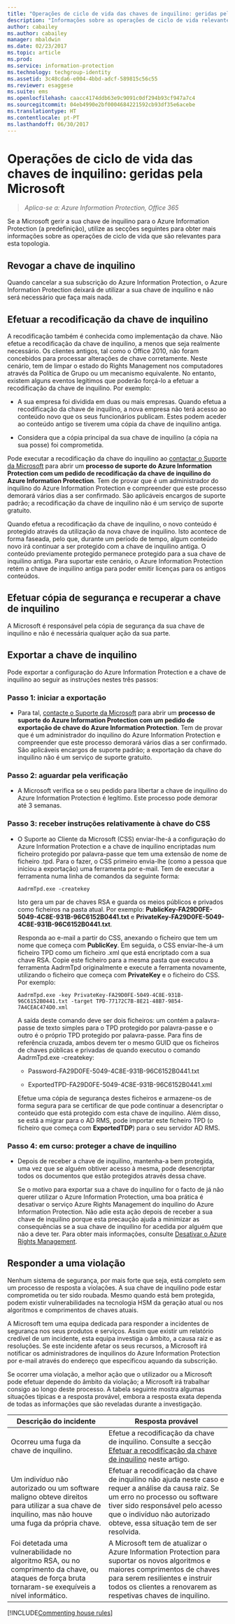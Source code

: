 ```yaml
---
title: "Operações de ciclo de vida das chaves de inquilino: geridas pela Microsoft – AIP"
description: "Informações sobre as operações de ciclo de vida relevantes se a Microsoft gerir a sua chave de inquilino do Azure Information Protection (a predefinição)."
author: cabailey
ms.author: cabailey
manager: mbaldwin
ms.date: 02/23/2017
ms.topic: article
ms.prod: 
ms.service: information-protection
ms.technology: techgroup-identity
ms.assetid: 3c48cda6-e004-4bbd-adcf-589815c56c55
ms.reviewer: esaggese
ms.suite: ems
ms.openlocfilehash: caacc4174ddb63e9c9091c0df294b93cf947a7c4
ms.sourcegitcommit: 04eb4990e2bf0004684221592cb93df35e6acebe
ms.translationtype: HT
ms.contentlocale: pt-PT
ms.lasthandoff: 06/30/2017
---
```

# <a name="microsoft-managed-tenant-key-lifecycle-operations"></a>Operações de ciclo de vida das chaves de inquilino: geridas pela Microsoft

>*Aplica-se a: Azure Information Protection, Office 365*

Se a Microsoft gerir a sua chave de inquilino para o Azure Information Protection (a predefinição), utilize as secções seguintes para obter mais informações sobre as operações de ciclo de vida que são relevantes para esta topologia.

## <a name="revoke-your-tenant-key"></a>Revogar a chave de inquilino
Quando cancelar a sua subscrição do Azure Information Protection, o Azure Information Protection deixará de utilizar a sua chave de inquilino e não será necessário que faça mais nada.

## <a name="re-key-your-tenant-key"></a>Efetuar a recodificação da chave de inquilino
A recodificação também é conhecida como implementação da chave. Não efetue a recodificação da chave de inquilino, a menos que seja realmente necessário. Os clientes antigos, tal como o Office 2010, não foram concebidos para processar alterações de chave corretamente. Neste cenário, tem de limpar o estado do Rights Management nos computadores através da Política de Grupo ou um mecanismo equivalente. No entanto, existem alguns eventos legítimos que poderão forçá-lo a efetuar a recodificação da chave de inquilino. Por exemplo:

-   A sua empresa foi dividida em duas ou mais empresas. Quando efetua a recodificação da chave de inquilino, a nova empresa não terá acesso ao conteúdo novo que os seus funcionários publicam. Estes podem aceder ao conteúdo antigo se tiverem uma cópia da chave de inquilino antiga.

-   Considera que a cópia principal da sua chave de inquilino (a cópia na sua posse) foi comprometida.

Pode executar a recodificação da chave do inquilino ao [contactar o Suporte da Microsoft](../get-started/information-support.md#to-contact-microsoft-support) para abrir um **processo de suporte do Azure Information Protection com um pedido de recodificação da chave de inquilino do Azure Information Protection**. Tem de provar que é um administrador do inquilino do Azure Information Protection e compreender que este processo demorará vários dias a ser confirmado. São aplicáveis encargos de suporte padrão; a recodificação da chave de inquilino não é um serviço de suporte gratuito.

Quando efetua a recodificação da chave de inquilino, o novo conteúdo é protegido através da utilização da nova chave de inquilino. Isto acontece de forma faseada, pelo que, durante um período de tempo, algum conteúdo novo irá continuar a ser protegido com a chave de inquilino antiga. O conteúdo previamente protegido permanece protegido para a sua chave de inquilino antiga. Para suportar este cenário, o Azure Information Protection retém a chave de inquilino antiga para poder emitir licenças para os antigos conteúdos.

## <a name="backup-and-recover-your-tenant-key"></a>Efetuar cópia de segurança e recuperar a chave de inquilino
A Microsoft é responsável pela cópia de segurança da sua chave de inquilino e não é necessária qualquer ação da sua parte.

## <a name="export-your-tenant-key"></a>Exportar a chave de inquilino
Pode exportar a configuração do Azure Information Protection e a chave de inquilino ao seguir as instruções nestes três passos:

### <a name="step-1-initiate-export"></a>Passo 1: iniciar a exportação

-   Para tal, [contacte o Suporte da Microsoft](../get-started/information-support.md#to-contact-microsoft-support) para abrir um **processo de suporte do Azure Information Protection com um pedido de exportação de chave do Azure Information Protection**. Tem de provar que é um administrador do inquilino do Azure Information Protection e compreender que este processo demorará vários dias a ser confirmado. São aplicáveis encargos de suporte padrão; a exportação da chave do inquilino não é um serviço de suporte gratuito.

### <a name="step-2-wait-for-verification"></a>Passo 2: aguardar pela verificação

-   A Microsoft verifica se o seu pedido para libertar a chave de inquilino do Azure Information Protection é legítimo. Este processo pode demorar até 3 semanas.

### <a name="step-3-receive-key-instructions-from-css"></a>Passo 3: receber instruções relativamente à chave do CSS

-   O Suporte ao Cliente da Microsoft (CSS) enviar-lhe-á a configuração do Azure Information Protection e a chave de inquilino encriptadas num ficheiro protegido por palavra-passe que tem uma extensão de nome de ficheiro .tpd. Para o fazer, o CSS primeiro envia-lhe (como a pessoa que iniciou a exportação) uma ferramenta por e-mail. Tem de executar a ferramenta numa linha de comandos da seguinte forma:

    ```
    AadrmTpd.exe -createkey
    ```
    Isto gera um par de chaves RSA e guarda os meios públicos e privados como ficheiros na pasta atual. Por exemplo: **PublicKey-FA29D0FE-5049-4C8E-931B-96C6152B0441.txt** e **PrivateKey-FA29D0FE-5049-4C8E-931B-96C6152B0441.txt**.

    Responda ao e-mail a partir do CSS, anexando o ficheiro que tem um nome que começa com **PublicKey**. Em seguida, o CSS enviar-lhe-á um ficheiro TPD como um ficheiro .xml que está encriptado com a sua chave RSA. Copie este ficheiro para a mesma pasta que executou a ferramenta AadrmTpd originalmente e execute a ferramenta novamente, utilizando o ficheiro que começa com **PrivateKey** e o ficheiro do CSS. Por exemplo:

    ```
    AadrmTpd.exe -key PrivateKey-FA29D0FE-5049-4C8E-931B-96C6152B0441.txt -target TPD-77172C7B-8E21-48B7-9854-7A4CEAC474D0.xml
    ```
    A saída deste comando deve ser dois ficheiros: um contém a palavra-passe de texto simples para o TPD protegido por palavra-passe e o outro é o próprio TPD protegido por palavra-passe. Para fins de referência cruzada, ambos devem ter o mesmo GUID que os ficheiros de chaves públicas e privadas de quando executou o comando AadrmTpd.exe -createkey:

    -   Password-FA29D0FE-5049-4C8E-931B-96C6152B0441.txt

    -   ExportedTPD-FA29D0FE-5049-4C8E-931B-96C6152B0441.xml

    Efetue uma cópia de segurança destes ficheiros e armazene-os de forma segura para se certificar de que pode continuar a desencriptar o conteúdo que está protegido com esta chave de inquilino. Além disso, se está a migrar para o AD RMS, pode importar este ficheiro TPD (o ficheiro que começa com **ExportedTDP**) para o seu servidor AD RMS.

### <a name="step-4-ongoing-protect-your-tenant-key"></a>Passo 4: em curso: proteger a chave de inquilino

-   Depois de receber a chave de inquilino, mantenha-a bem protegida, uma vez que se alguém obtiver acesso à mesma, pode desencriptar todos os documentos que estão protegidos através dessa chave.

    Se o motivo para exportar sua a chave do inquilino for o facto de já não querer utilizar o Azure Information Protection, uma boa prática é desativar o serviço Azure Rights Management do inquilino do Azure Information Protection. Não adie esta ação depois de receber a sua chave de inquilino porque esta precaução ajuda a minimizar as consequências se a sua chave de inquilino for acedida por alguém que não a deve ter. Para obter mais informações, consulte [Desativar o Azure Rights Management](decommission-deactivate.md).

## <a name="respond-to-a-breach"></a>Responder a uma violação
Nenhum sistema de segurança, por mais forte que seja, está completo sem um processo de resposta a violações. A sua chave de inquilino pode estar comprometida ou ter sido roubada. Mesmo quando está bem protegida, podem existir vulnerabilidades na tecnologia HSM da geração atual ou nos algoritmos e comprimentos de chaves atuais.

A Microsoft tem uma equipa dedicada para responder a incidentes de segurança nos seus produtos e serviços. Assim que existir um relatório credível de um incidente, esta equipa investiga o âmbito, a causa raiz e as resoluções. Se este incidente afetar os seus recursos, a Microsoft irá notificar os administradores de inquilinos do Azure Information Protection por e-mail através do endereço que especificou aquando da subscrição.

Se ocorrer uma violação, a melhor ação que o utilizador ou a Microsoft pode efetuar depende do âmbito da violação; a Microsoft irá trabalhar consigo ao longo deste processo. A tabela seguinte mostra algumas situações típicas e a resposta provável, embora a resposta exata dependa de todas as informações que são reveladas durante a investigação.

|Descrição do incidente|Resposta provável|
|------------------------|-------------------|
|Ocorreu uma fuga da chave de inquilino.|Efetue a recodificação da chave de inquilino. Consulte a secção [Efetuar a recodificação da chave de inquilino](operations-microsoft-managed-tenant-key.md#re-key-your-tenant-key) neste artigo.|
|Um indivíduo não autorizado ou um software maligno obteve direitos para utilizar a sua chave de inquilino, mas não houve uma fuga da própria chave.|Efetuar a recodificação da chave de inquilino não ajuda neste caso e requer a análise da causa raiz. Se um erro no processo ou software tiver sido responsável pelo acesso que o indivíduo não autorizado obteve, essa situação tem de ser resolvida.|
|Foi detetada uma vulnerabilidade no algoritmo RSA, ou no comprimento da chave, ou ataques de força bruta tornaram-se exequíveis a nível informático.|A Microsoft tem de atualizar o Azure Information Protection para suportar os novos algoritmos e maiores comprimentos de chaves para serem resilientes e instruir todos os clientes a renovarem as respetivas chaves de inquilino.|

[!INCLUDE[Commenting house rules](../includes/houserules.md)]

